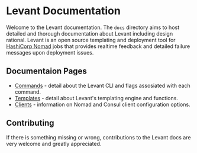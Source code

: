 # Levant Documentation

Welcome to the Levant documentation. The `docs` directory aims to host detailed and thorough documentation about Levant including design rational. Levant is an open source templating and deployment tool for [HashiCorp Nomad](https://www.nomadproject.io/) jobs that provides realtime feedback and detailed failure messages upon deployment issues.

## Documentaion Pages

* [Commands](./commands.md) - detail about the Levant CLI and flags assosiated with each command.
* [Templates](./template.md) - detail about Levant's templating engine and functions.
* [Clients](./clients.md) - information on Nomad and Consul client configuration options.

## Contributing

If there is something missing or wrong, contributions to the Levant docs are very welcome and greatly appreciated.
